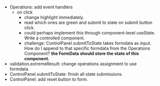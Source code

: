 - Operations: add event handlers
  - on click
    - change highlight immediately.
    - read which ones are green and submit to state on submit button click.
    - could perhaps implement this through component-level useState. Write a controlled component.
    - challenge: ControlPanel.submitToState takes formdata as input. How do I append to that specific formdata from the Operations Component? **the FormData should store the state of this component.**
- validation.extremeResult: change operations assignment to use formdata.
- ControlPanel.submitToState: finish all state submissions.
- ControlPanel: add reset button to form.
